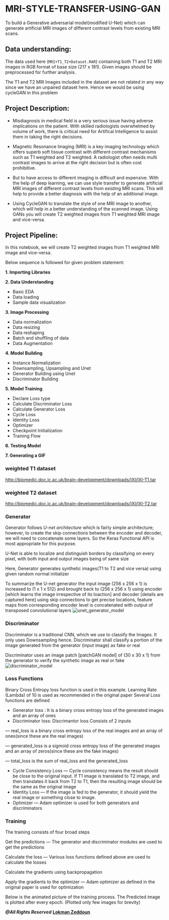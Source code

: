 # MRI-STYLE-TRANSFER-USING-GAN
To build a Generative adversarial model(modified U-Net) which can generate artificial MRI images of different contrast levels from existing MRI scans.

## Data understanding:
The data used here (`MRI+T1_T2+Dataset.RAR`) containing both T1 and T2 MRI images in RGB format of base size (217 x 181). Given images should be preprocessed for further analysis. 

The T1 and T2 MRI Images included in the dataset are not related in any way since we have an unpaired dataset here. Hence we would be using cycleGAN in this problem

## Project Description:
- Misdiagnosis in medical field is a very serious issue having adverse implications on the patient. With skilled radiologists overwhelmed by volume of work, there is critical need for Artifical Intelligence to assist them in taking the right decisions.

- Magnetic Resonance Imaging (MRI) is a key imaging technology which offers superb soft tissue contrast with different contrast mechanisms such as T1 weighted and T2 weighted. A radiologist often needs multi contrast images to arrive at the right decision but is often cost prohibitive.

- But to have access to different imaging is difficult and expensive. With the help of deep learning, we can use style transfer to generate artificial MRI images of different contrast levels from existing MRI scans. This will help to provide a better diagnosis with the help of an additional image.

- Using CycleGAN to translate the style of one MRI image to another, which will help in a better understanding of the scanned image. Using GANs you will create T2 weighted images from T1 weighted MRI image and vice-versa.

## Project Pipeline:
In this notebook, we will create T2 weighted images from T1 weighted MRI image and vice-versa.

Below sequence is followed for given problem statement:

**1. Importing Libraries**           

**2. Data Understanding**               
 - Basic EDA
 - Data loading 
 - Sample data visualization        
 
**3. Image Processing**                    
  - Data normalization
  - Data resizing
  - Data reshaping
  - Batch and shuffling of data
  - Data Augmentation 
                 
**4. Model Building**            
   - Instance Normalization
   - Downsampling, Upsampling and Unet
   - Generator Building using Unet
   - Discriminator Building  
                        
**5. Model Training**                        
  - Declare Loss type
  - Calculate Discriminator Loss
  - Calculate Generator Loss
  - Cycle Loss
   - Identity Loss
  - Optimizer
  - Checkpoint Initialization
  - Training Flow         
                
**6. Testing Model**       

**7. Generating a GIF**                     

### weighted T1 dataset
http://biomedic.doc.ic.ac.uk/brain-development/downloads/IXI/IXI-T1.tar
### weighted T2 dataset
http://biomedic.doc.ic.ac.uk/brain-development/downloads/IXI/IXI-T2.tar

### Generator
Generator follows *U-net architecture* which is fairly simple architecture; however, to create the skip connections between the encoder and decoder, we will need to concatenate some layers. So the Keras Functional API is most appropriate for this purpose.

U-Net is able to localize and distinguish borders by classifying on every pixel, with both input and output images being of same size

Here, Generator generates synthetic images(T1 to T2 and vice versa) using given random normal initializer

To summarize the U-net generator the input image (256 x 256 x 1) is increased to (1 x 1 x 512) and brought back to (256 x 256 x 1) using encoder [which learns the image irrespective of its loaction] and decoder [details are captured here] using skip connections to get precise locations, feature maps from corresponding encoder level is concatenated with output of transposed convolutional layers
![unet_generator_model](https://user-images.githubusercontent.com/70571620/157240860-7aaf5572-82f3-4f6e-8088-5e42e31d3db9.png)



### Discriminator
Discriminator is a traditional CNN, which we use to classify the Images. It only uses Downsampling hence. Discriminator shall classify a portion of the image generated from the generator (input image) as fake or real

Discriminator uses an image patch [patchGAN model] of (30 x 30 x 1) from the generator to verify the synthetic image as real or fake
![discriminator_model](https://user-images.githubusercontent.com/70571620/157241052-39aeb739-f2b6-4552-a2b5-1e38a6737e11.png)

### Loss Functions
Binary Cross Entropy loss function is used in this example.
Learning Rate (Lambda) of 10 is used as recommended in the original paper
Several Loss functions are defined
- Generator loss : It is a binary cross entropy loss of the generated images and an array of ones
- Discriminator loss: 
Discrimantor loss Consists of 2 inputs

— real_loss is a binary cross entropy loss of the real images and an array of ones(since these are the real images)

— generated_loss is a sigmoid cross entropy loss of the generated images and an array of zeros(since these are the fake images)

— total_loss is the sum of real_loss and the generated_loss
- Cycle Consistency Loss — Cycle consistency means the result should be close to the original input. If T1 image is translated to T2 image, and then translates it back from T2 to T1, then the resulting image should be the same as the original image
- Identity Loss — If the image is fed to the generator, it should yield the real image or something close to image.
- Optimizer — Adam optimizer is used for both generators and discriminators

### Training
The training consists of four broad steps

Get the predictions — The generator and discriminator modules are used to get the predictions

Calculate the loss — Various loss functions defined above are used to calculate the losses

Calculate the gradients using backpropagation

Apply the gradients to the optimizer — Adam optimizer as defined in the original paper is used for optimization

Below is the animated picture of the training process. The Predicted image is plotted after every epoch. (Plotted only few images for brevity)

<!-- ![animated_cycleGAN_90_epochs](https://user-images.githubusercontent.com/70571620/157236496-8ae54194-e645-469f-aff6-e6d5d4a208c3.gif) -->




***@All Rights Reserved*** [**Lokman Zeddoun**](https://github.com/lokmanzeddoun)
